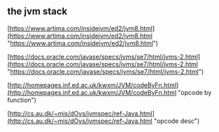 ## the jvm stack
[https://www.artima.com/insidejvm/ed2/jvm8.html](https://www.artima.com/insidejvm/ed2/jvm8.html "https://www.artima.com/insidejvm/ed2/jvm8.html")

[https://docs.oracle.com/javase/specs/jvms/se7/html/jvms-2.html](https://docs.oracle.com/javase/specs/jvms/se7/html/jvms-2.html "https://docs.oracle.com/javase/specs/jvms/se7/html/jvms-2.html")

[http://homepages.inf.ed.ac.uk/kwxm/JVM/codeByFn.html](http://homepages.inf.ed.ac.uk/kwxm/JVM/codeByFn.html "opcode by function")

[http://cs.au.dk/~mis/dOvs/jvmspec/ref-Java.html](http://cs.au.dk/~mis/dOvs/jvmspec/ref-Java.html "opcode desc")